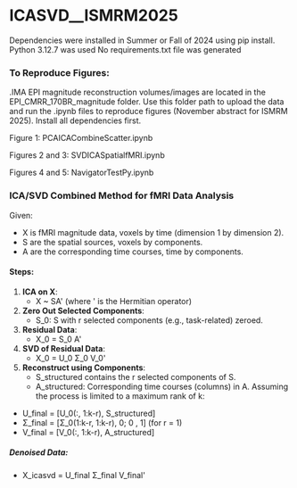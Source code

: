 # ICASVD__ISMRM2025
Dependencies were installed in Summer or Fall of 2024 using pip install.
Python 3.12.7 was used
No requirements.txt file was generated
### To Reproduce Figures:
.IMA EPI magnitude reconstruction volumes/images are located in the EPI_CMRR_170BR_magnitude folder. Use this folder path to upload the data and run the .ipynb files to reproduce figures (November abstract for ISMRM 2025). Install all dependencies first.

Figure 1: PCAICACombineScatter.ipynb

Figures 2 and 3: SVDICASpatialfMRI.ipynb

Figures 4 and 5: NavigatorTestPy.ipynb

### ICA/SVD Combined Method for fMRI Data Analysis
Given:
- X is fMRI magnitude data, voxels by time (dimension 1 by dimension 2).
- S are the spatial sources, voxels by components.
- A are the corresponding time courses, time by components.

#### Steps:
1. **ICA on X**:
   - X ~ SA' (where ' is the Hermitian operator)
2. **Zero Out Selected Components**:
   - S_0: S with r selected components (e.g., task-related) zeroed.
3. **Residual Data**:
   - X_0 = S_0 A'
4. **SVD of Residual Data**:
   - X_0 = U_0 Σ_0 V_0'
5. **Reconstruct using Components**:
   - S_structured contains the r selected components of S.
   - A_structured: Corresponding time courses (columns) in A.
Assuming the process is limited to a maximum rank of k:
- U_final = [U_0(:, 1:k-r), S_structured]
- Σ_final = [Σ_0(1:k-r, 1:k-r), 0;
             0                , 1] (for r = 1)
- V_final = [V_0(:, 1:k-r), A_structured]
##### Denoised Data:
- X_icasvd = U_final Σ_final V_final'


